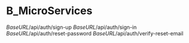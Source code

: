 # B_MicroServices

$BaseURL$/api/auth/sign-up
$BaseURL$/api/auth/sign-in
$BaseURL$/api/auth/reset-password
$BaseURL$/api/auth/verify-reset-email
